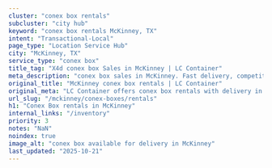 ```yaml
---
cluster: "conex box rentals"
subcluster: "city hub"
keyword: "conex box rentals McKinney, TX"
intent: "Transactional-Local"
page_type: "Location Service Hub"
city: "McKinney, TX"
service_type: "conex box"
title_tag: "X4d conex box Sales in McKinney | LC Container"
meta_description: "conex box sales in McKinney. Fast delivery, competitive pricing. Serving conex boxes area. Quote ID: TR2. Call (214) 524-4168 for your free quote today."
original_title: "McKinney conex box rentals | LC Container"
original_meta: "LC Container offers conex box rentals with delivery in McKinney, TX. Local. Fast quotes. Since 2003."
url_slug: "/mckinney/conex-boxes/rentals"
h1: "Conex Box rentals in McKinney"
internal_links: "/inventory"
priority: 3
notes: "NaN"
noindex: true
image_alt: "conex box available for delivery in McKinney"
last_updated: "2025-10-21"
---
```


<!-- TODO: Add unique city/inventory copy, images, and internal links here. -->
